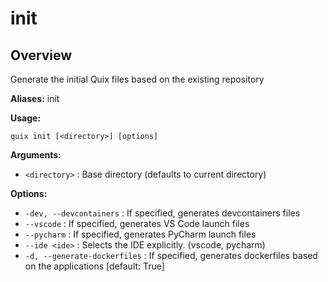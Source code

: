# init

## Overview

Generate the initial Quix files based on the existing repository

**Aliases:** init

**Usage:**

```
quix init [<directory>] [options]
```

**Arguments:**

- `<directory>` : Base directory (defaults to current directory)

**Options:**

- `-dev, --devcontainers` : If specified, generates devcontainers files
- `--vscode` : If specified, generates VS Code launch files
- `--pycharm` : If specified, generates PyCharm launch files
- `--ide <ide>` : Selects the IDE explicitly. (vscode, pycharm)
- `-d, --generate-dockerfiles` : If specified, generates dockerfiles based on the applications [default: True]

